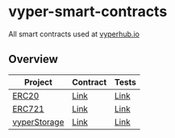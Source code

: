 # vyper-smart-contracts
All smart contracts used at [vyperhub.io](http://vyperhub.io/)

## Overview

| Project | Contract | Tests |
| - | - | - |
| [ERC20](erc20/) | [Link](erc20/contracts/erc20.vy) | [Link](erc20/tests/erc20.js) |
| [ERC721](erc721/) | [Link](erc721/contracts/erc721.vy) | [Link](erc721/tests/erc721.js) |
| [vyperStorage](erc20/) | [Link](vyperStorage/contracts/VyperStorage.vy) | [Link](vyperStorage/tests/vyperStorage.js) |

